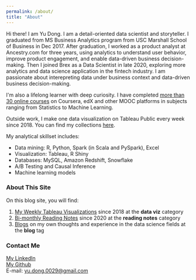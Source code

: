 ```yaml
---
permalink: /about/
title: "About"
---
```


Hi there! I am Yu Dong. I am a detail-oriented data scientist and storyteller. I graduated from MS Business Analytics program from USC Marshall School of Business in Dec 2017. After graduation, I worked as a product analyst at Ancestry.com for three years, using analytics to understand user behavior, improve product engagement, and enable data-driven business decision-making. Then I joined Brex as a Data Scientist in late 2020, exploring more analytics and data science application in the fintech industry. I am passionate about interepreting data under business context and data-driven business decision-making.

I'm also a lifelong learner with deep curiosity. I have completed [more than 30 online courses](https://yudong-94.github.io/personal-website/blogs/MOOCList) on Coursera, edX and other MOOC platforms in subjects ranging from Statistics to Machine Learning.

Outside work, I make one data visualization on Tableau Public every week since 2018. You can find my collections [here](https://yudong-94.github.io/personal-website/project/ProjectList/).   

My analytical skillset includes:
- Data mining: R, Python, Spark (in Scala and PySpark), Excel
- Visualization: Tableau, R Shiny
- Databases: MySQL, Amazon Redshift, Snowflake
- A/B Testing and Causal Inference
- Machine learning models

### About This Site  

On this blog site, you will find:  
1. [My Weekly Tableau Visualizations](https://yudong-94.github.io/personal-website/categories/#data-viz) since 2018 at the **data viz** category  
2. [Bi-monthly Reading Notes](https://yudong-94.github.io/personal-website/categories/#reading-notes) since 2020 at the **reading notes** category  
3. [Blogs](https://yudong-94.github.io/personal-website/categories/#blog) on my own thoughts and experience in the data science fields at the **blog** tag  


### Contact Me    

[My LinkedIn](https://www.linkedin.com/in/yudong1994/)  
[My Github](https://github.com/yudong-94)  
E-mail: yu.dong.0029@gmail.com
